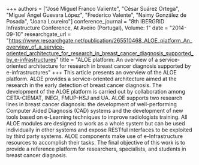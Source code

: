 +++
authors = ["José Miguel Franco Valiente", "César Suárez Ortega", "Miguel Ángel Guevara López", "Frederico Valente", "Naimy González de Posada", "Joana Loureiro"]
conference_journal = "8th IBERGRID Infrastructure Conference, At Aveiro (Portugal), Volume: 1"
date = "2014-09-10"
researchgate_url = "https://www.researchgate.net/publication/265510468_ALOE_platform_An_overview_of_a_service-oriented_architecture_for_research_in_breast_cancer_diagnosis_supported_by_e-infrastructures"
title = "ALOE platform: An overview of a service-oriented architecture for research in breast cancer diagnosis supported by e-infrastructures"
+++
This article presents an overview of the ALOE platform. ALOE provides a service-oriented architecture aimed at the research in the early detection of breast cancer diagnosis. The development of the ALOE platform is carried out by collaboration among CETA-CIEMAT, INEGI, FMUP-HSJ and UA. ALOE supports two research lines in breast cancer diagnosis: the development of well-performing Computer Aided Diagnosis (CAD) systems and the development of new tools based on e-Learning techniques to improve radiologists training. All ALOE modules are designed to work as a whole system but can be used individually in other systems and expose RESTful interfaces to be exploited by third party systems. ALOE components make use of e-Infrastructure resources to accomplish their tasks. The final objective of this work is to provide a reference platform for researchers, specialists, and students in breast cancer diagnosis. 
